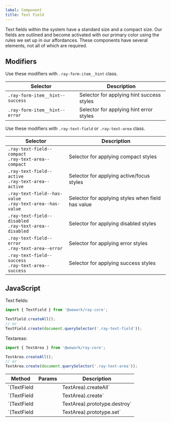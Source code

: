 ```yaml
---
label: Component
title: Text Field
---
```


<page-intro>Text fields within the system have a standard size and a compact size. Our fields are outlined and become activated with our primary color using the rules we set up in our affordances. These components have several elements, not all of which are required.</page-intro>

<component
    name="Text field"
    component="text-field"
    variation="text-field"
    >
</component>

<component
    name="Text area"
    component="text-field"
    variation="text-area"
    >
</component>

<component
    name="Text field with hints"
    component="text-field"
    variation="text-field-with-hint"
    >
</component>

<component
    name="Text field with icons"
    component="text-field"
    variation="text-field-with-icon"
    >
</component>

## Modifiers

Use these modifiers with `.ray-form-item__hint` class.

| Selector                        | Description                               |
| ------------------------------- | ----------------------------------------- |
| `.ray-form-item__hint--success` | Selector for applying hint success styles |
| `.ray-form-item__hint--error`   | Selector for applying hint error styles   |

Use these modifiers with `.ray-text-field` or `.ray-text-area` class.

| Selector                                                    | Description                                       |
| ----------------------------------------------------------- | ------------------------------------------------- |
| `.ray-text-field--compact`<br>`.ray-text-area--compact`     | Selector for applying compact styles              |
| `.ray-text-field--active`<br>`.ray-text-area--active`       | Selector for applying active/focus styles         |
| `.ray-text-field--has-value`<br>`.ray-text-area--has-value` | Selector for applying styles when field has value |
| `.ray-text-field--disabled`<br>`.ray-text-area--disabled`   | Selector for applying disabled styles             |
| `.ray-text-field--error`<br>`.ray-text-area--error`         | Selector for applying error styles                |
| `.ray-text-field--success`<br>`.ray-text-area--success`     | Selector for applying success styles              |

## JavaScript

Text fields:

```javascript
import { TextField } from '@wework/ray-core';

TextField.createAll();
// or
TextField.create(document.querySelector('.ray-text-field'));
```

Textareas:

```javascript
import { TextArea } from '@wework/ray-core';

TextArea.createAll();
// or
TextArea.create(document.querySelector('.ray-text-area'));
```

| Method                                      | Params               | Description                      |
| ------------------------------------------- | -------------------- | -------------------------------- |
| `(TextField || TextArea).createAll`         | `HTMLElement:Object` | create all instances in document |
| `(TextField || TextArea).create`            | `HTMLElement:Object` | create an instance               |
| `(TextField || TextArea).prototype.destroy` |                      | destroy the instance             |
| `(TextField || TextArea).prototype.set`     |                      | sets the value of the instance   |
